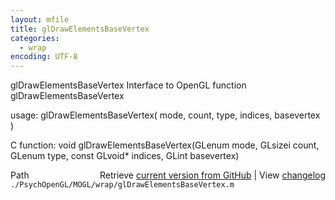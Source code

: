 ```yaml
---
layout: mfile
title: glDrawElementsBaseVertex
categories:
  - wrap
encoding: UTF-8
---
```


glDrawElementsBaseVertex  Interface to OpenGL function glDrawElementsBaseVertex

usage:  glDrawElementsBaseVertex\( mode, count, type, indices, basevertex \)

C function:  void glDrawElementsBaseVertex\(GLenum mode, GLsizei count, GLenum type, const GLvoid\* indices, GLint basevertex\)


<div class="code_header" style="text-align:right;">
  <span style="float:left;">Path&nbsp;&nbsp;</span> <span class="counter">Retrieve <a href=
  "https://raw.github.com/Psychtoolbox-3/Psychtoolbox-3/beta/./PsychOpenGL/MOGL/wrap/glDrawElementsBaseVertex.m">current version from GitHub</a> | View <a href=
  "https://github.com/Psychtoolbox-3/Psychtoolbox-3/commits/beta/./PsychOpenGL/MOGL/wrap/glDrawElementsBaseVertex.m">changelog</a></span>
</div>
<div class="code">
  <code>./PsychOpenGL/MOGL/wrap/glDrawElementsBaseVertex.m</code>
</div>
